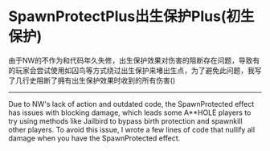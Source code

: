 # SpawnProtectPlus出生保护Plus(初生保护)
由于NW的不作为和代码年久失修，出生保护效果对伤害的阻断存在问题，导致有的玩家会尝试使用如囚鸟等方式绕过出生保护来堵出生点，为了避免此问题，我写了几行史阻断了拥有出生保护效果时收到的所有伤害()
***
Due to NW's lack of action and outdated code, the SpawnProtected effect has issues with blocking damage, which leads some A**HOLE players to try using methods like Jailbird to bypass birth protection and spawnkill other players. To avoid this issue, I wrote a few lines of code that nullify all damage when you have the SpawnProtected effect.
